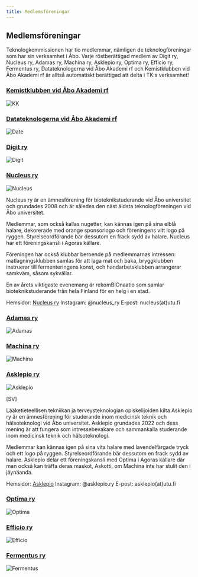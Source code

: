 ```yaml
---
title: Medlemsföreningar
---
```


## Medlemsföreningar

Teknologkommissionen har tio medlemmar, nämligen de teknologföreningar som har sin verksamhet i Åbo. Varje röstberättigad medlem av Digit ry, Nucleus ry, Adamas ry, Machina ry, Asklepio ry, Optima ry, Efficio ry, Fermentus ry, Datateknologerna vid Åbo Akademi rf och Kemistklubben vid Åbo Akademi rf är alltså automatiskt berättigad att delta i TK:s verksamhet!

### [**Kemistklubben vid Åbo Akademi rf**](https://kemistklubben.org/)
![KK](/logos/logo-kk.png)

### [**Datateknologerna vid Åbo Akademi rf**](https://datateknologerna.org/)
![Date](/logos/logo-date.png)

### [**Digit ry**](https://digit.fi/)
![Digit](/logos/logo-digit.png)

### [**Nucleus ry**](https://nucleus.fi/)
![Nucleus](/logos/logo-nucleus.png)

Nucleus ry är en ämnesförening för bioteknikstuderande vid Åbo universitet och grundades 2008 och är således den näst äldsta teknologföreningen vid Åbo universitet.

Medlemmar, som också kallas nugetter, kan kännas igen på sina elblå halare, dekorerade med orange sponsorlogo och föreningens vitt logo på ryggen. Styrelseordförande bär dessutom en frack sydd av halare. Nucleus har ett föreningskansli i Agoras källare.

Föreningen har också klubbar beroende på medlemmarnas intressen: matlagningsklubben samlas för att laga mat och baka, bryggklubben instruerar till fermenteringens konst, och handarbetsklubben arrangerar samkväm, såsom sykvällar.

En av årets viktigaste evenemang är rekomBIOnaatio som samlar bioteknikstuderande från hela Finland för en helg i en stad.

Hemsidor: [Nucleus ry](https://nucleus.fi/)
Instagram: @nucleus_ry 
E-post: nucleus(at)utu.fi

### [**Adamas ry**](https://adamas.fi/)
![Adamas](/logos/logo-adamas.png)

### [**Machina ry**](https://machina.fi/)
![Machina](/logos/logo-machina.png)

### **[Asklepio ry](https://asklepio.fi/)**
![Asklepio](/logos/logo-asklepio-1-.png)

[SV]

Lääketieteellisen tekniikan ja terveysteknologian opiskelijoiden kilta Asklepio ry är en ämnesförening för studerande inom medicinsk teknik och hälsoteknologi vid Åbo universitet. Asklepio grundades 2022 och dess mening är att fungera som intressebevakare och sammankalla studerande inom medicinsk teknik och hälsoteknologi.

Medlemmar kan kännas igen på sina vita halare med lavendelfärgade tryck och ett logo på ryggen. Styrelseordförande bär dessutom en frack sydd av halare. Asklepio delar ett föreningskansli med Optima i Agoras källare där man också kan träffa deras maskot, Askotti, om Machina inte har stulit den i jäynäanda.

Hemsidor: [Asklepio](https://www.asklepio.fi/)
Instagram: @asklepio.ry
E-post: asklepio(at)utu.fi

### [**Optima ry**](https://optimary.fi/)
![Optima](/logos/logo-optima.jpg)

### **[Efficio ry](https://https://www.instagram.com/efficio.ry//)**
![Efficio](/logos/efficion-logo-bw.png)

### **[Fermentus ry](https://www.instagram.com/fermentus.ry/)**
![Fermentus](/logos/logo-fermentus.png)
